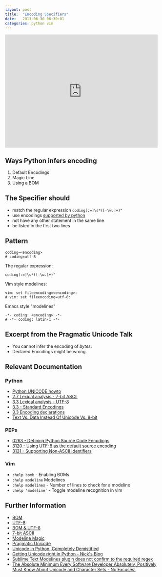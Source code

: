 ```yaml
---
layout: post
title:  "Encoding Specifiers"
date:   2013-06-30 06:30:01
categories: python vim
---
```


<!-- Encoding Specifiers 1 -->
<iframe src="http://player.vimeo.com/video/69338685?title=0&amp;byline=0&amp;portrait=0&amp;color=4a8ac2" width="500" height="370" frameborder="0"> </iframe>

## Ways Python infers encoding
1. Default Encodings
2. Magic Line
3. Using a BOM


## The Specifier should

- match the regular expression `coding[:=]\s*([-\w.]+)"`
- use encodings [supported by python](http://docs.python.org/3.3/library/codecs.html#standard-encodings)
- not have any other statement in the same line
- be listed in the first two lines


## Pattern 

    coding=<encoding>
    # coding=utf-8

The regular expression:

    coding[:=]\s*([-\w.]+)"

Vim style modelines:

    vim: set fileencoding=<encoding>:
    # vim: set fileencoding=utf-8:

Emacs style "modelines"

    -*- coding: <encoding> -*-
    # -*- coding: latin-1 -*-


## Excerpt from the Pragmatic Unicode Talk

- You cannot infer the encoding of *bytes*.
- Declared Encodings might be wrong.


## Relevant Documentation
### Python 
* [Python UNICODE howto](http://docs.python.org/3/howto/unicode.html)
* [2.7 Lexical analysis - 7-bit ASCII](http://docs.python.org/2.7/reference/lexical_analysis.html#lexical-analysis)
* [3.3 Lexical analysis - UTF-8](http://docs.python.org/3.3/reference/lexical_analysis.html#lexical-analysis)
* [3.3 - Standard Encodings](http://docs.python.org/3.3/library/codecs.html#standard-encodings)
* [3.3 Encoding declarations](http://docs.python.org/3.3/reference/lexical_analysis.html#encoding-declarations)
* [Text Vs. Data Instead Of Unicode Vs. 8-bit](http://docs.python.org/release/3.0.1/whatsnew/3.0.html#text-vs-data-instead-of-unicode-vs-8-bit)

### PEPs
* [0263 - Defining Python Source Code Encodings](http://www.python.org/dev/peps/pep-0263/)
* [3120 - Using UTF-8 as the default source encoding](http://www.python.org/dev/peps/pep-3120/#specification)
* [3131 - Supporting Non-ASCII Identifiers](http://www.python.org/dev/peps/pep-3131/)

### Vim
* `:help bomb` - Enabling BOMs
* `:help modeline` Modelines
* `:help modelines` - Number of lines to check for a modeline
* `:help 'modeline'` - Toggle modeline recognition in vim


## Further Information
* [BOM](https://en.wikipedia.org/wiki/Byte_order_mark)
* [UTF-8](https://en.wikipedia.org/wiki/UTF-8)
* [BOM & UTF-8](http://en.wikipedia.org/wiki/UTF-8#Byte_order_mark)
* [7-bit ASCII](http://en.wikipedia.org/wiki/ASCII#7-bit)
* [Modeline Magic](http://vim.wikia.com/wiki/Modeline_magic)
* [Pragmatic Unicode](http://nedbatchelder.com/text/unipain.html)
* [Unicode in Python, Completely Demistified](http://farmdev.com/talks/unicode/)
* [Getting Unicode right in Python - Nick's Blog](http://blog.notdot.net/2010/07/Getting-unicode-right-in-Python)
* [Sublime Text Modelines plugin does not confirm to the required regex](https://github.com/SublimeText/Modelines)
* [The Absolute Minimum Every Software Developer Absolutely, Positively Must Know About Unicode and Character Sets - No Excuses!](http://www.joelonsoftware.com/articles/Unicode.html)
